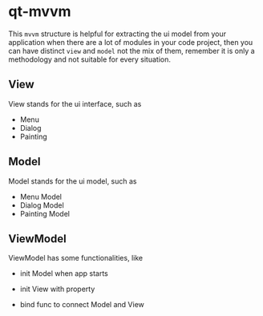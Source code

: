 # qt-mvvm

This `mvvm` structure is helpful for extracting the ui model from your application when there are a lot of modules in your code project, then you can have distinct `view` and `model` not the mix of them, remember it is only a methodology and not suitable for every situation. 

## View

View stands for the ui interface, such as

- Menu
- Dialog
- Painting

## Model

Model stands for the ui model, such as

- Menu Model
- Dialog Model
- Painting Model

## ViewModel

ViewModel has some functionalities, like

- init Model when app starts

- init View with property

- bind func to connect Model and View 

